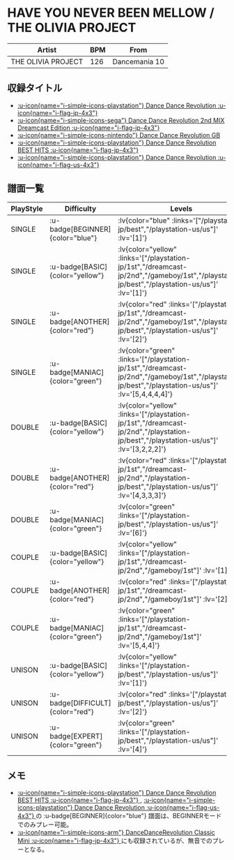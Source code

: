 # HAVE YOU NEVER BEEN MELLOW / THE OLIVIA PROJECT

|Artist|BPM|From|
|------|---|----|
|THE OLIVIA PROJECT|126|Dancemania 10|

## 収録タイトル

- [ :u-icon{name="i-simple-icons-playstation"} Dance Dance Revolution :u-icon{name="i-flag-jp-4x3"} ](/playstation-jp/1st)
- [ :u-icon{name="i-simple-icons-sega"} Dance Dance Revolution 2nd MIX Dreamcast Edition :u-icon{name="i-flag-jp-4x3"} ](/dreamcast-jp/2nd)
- [ :u-icon{name="i-simple-icons-nintendo"} Dance Dance Revolution GB](/gameboy/1st)
- [ :u-icon{name="i-simple-icons-playstation"} Dance Dance Revolution BEST HITS :u-icon{name="i-flag-jp-4x3"} ](/playstation-jp/best)
- [ :u-icon{name="i-simple-icons-playstation"} Dance Dance Revolution :u-icon{name="i-flag-us-4x3"} ](/playstation-us/us)

## 譜面一覧

|PlayStyle|Difficulty|Levels|Notes|Movie|
|---------|----------|------|-----|-----|
|SINGLE| :u-badge[BEGINNER]{color="blue"} | :lv{color="blue" :links='["/playstation-jp/best","/playstation-us/us"]' :lv='[1]'} |52/0||
|SINGLE| :u-badge[BASIC]{color="yellow"} | :lv{color="yellow" :links='["/playstation-jp/1st","/dreamcast-jp/2nd","/gameboy/1st","/playstation-jp/best","/playstation-us/us"]' :lv='[1]'} |68/0||
|SINGLE| :u-badge[ANOTHER]{color="red"} | :lv{color="red" :links='["/playstation-jp/1st","/dreamcast-jp/2nd","/gameboy/1st","/playstation-jp/best","/playstation-us/us"]' :lv='[2]'} |118/0||
|SINGLE| :u-badge[MANIAC]{color="green"} | :lv{color="green" :links='["/playstation-jp/1st","/dreamcast-jp/2nd","/gameboy/1st","/playstation-jp/best","/playstation-us/us"]' :lv='[5,4,4,4,4]'} |171/0||
|DOUBLE| :u-badge[BASIC]{color="yellow"} | :lv{color="yellow" :links='["/playstation-jp/1st","/dreamcast-jp/2nd","/playstation-jp/best","/playstation-us/us"]' :lv='[3,2,2,2]'} |95/0||
|DOUBLE| :u-badge[ANOTHER]{color="red"} | :lv{color="red" :links='["/playstation-jp/1st","/dreamcast-jp/2nd","/playstation-jp/best","/playstation-us/us"]' :lv='[4,3,3,3]'} |145/0||
|DOUBLE| :u-badge[MANIAC]{color="green"} | :lv{color="green" :links='["/playstation-jp/best","/playstation-us/us"]' :lv='[6]'} |132/0||
|COUPLE| :u-badge[BASIC]{color="yellow"} | :lv{color="yellow" :links='["/playstation-jp/1st","/dreamcast-jp/2nd","/gameboy/1st"]' :lv='[1]'} |||
|COUPLE| :u-badge[ANOTHER]{color="red"} | :lv{color="red" :links='["/playstation-jp/1st","/dreamcast-jp/2nd","/gameboy/1st"]' :lv='[2]'} |||
|COUPLE| :u-badge[MANIAC]{color="green"} | :lv{color="green" :links='["/playstation-jp/1st","/dreamcast-jp/2nd","/gameboy/1st"]' :lv='[5,4,4]'} |||
|UNISON| :u-badge[BASIC]{color="yellow"} | :lv{color="yellow" :links='["/playstation-jp/best","/playstation-us/us"]' :lv='[1]'} |||
|UNISON| :u-badge[DIFFICULT]{color="red"} | :lv{color="red" :links='["/playstation-jp/best","/playstation-us/us"]' :lv='[2]'} |||
|UNISON| :u-badge[EXPERT]{color="green"} | :lv{color="green" :links='["/playstation-jp/best","/playstation-us/us"]' :lv='[4]'} |||

## メモ

- [ :u-icon{name="i-simple-icons-playstation"} Dance Dance Revolution BEST HITS :u-icon{name="i-flag-jp-4x3"} ](/playstation-jp/best), [ :u-icon{name="i-simple-icons-playstation"} Dance Dance Revolution :u-icon{name="i-flag-us-4x3"} ](/playstation-us/us)の :u-badge[BEGINNER]{color="blue"} 譜面は、BEGINNERモードでのみプレー可能。
- [ :u-icon{name="i-simple-icons-arm"} DanceDanceRevolution Classic Mini :u-icon{name="i-flag-jp-4x3"} ](/other/classic-mini)にも収録されているが、無音でのプレーとなる。
